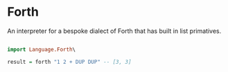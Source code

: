 # Forth

An interpreter for a bespoke dialect of Forth that has built in list primatives.

```haskell 

import Language.Forth\

result = forth "1 2 + DUP DUP" -- [3, 3]


```

